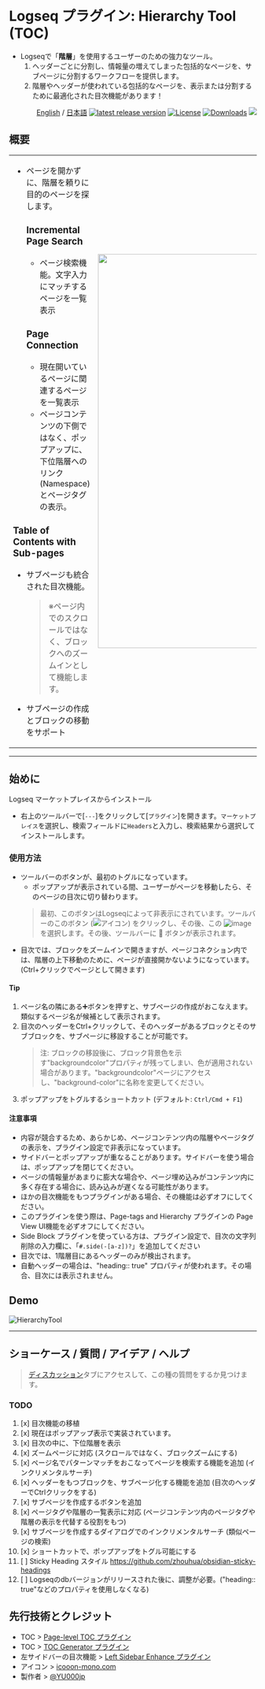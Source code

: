 # Logseq プラグイン: Hierarchy Tool (TOC)

- Logseqで「**階層**」を使用するユーザーのための強力なツール。
  1. ヘッダーごとに分割し、情報量の増えてしまった包括的なページを、サブページに分割するワークフローを提供します。
  1. 階層やヘッダーが使われている包括的なページを、表示または分割するために最適化された目次機能があります！

<div align="right">
 
[English](https://github.com/YU000jp/logseq-plugin-hierarchy-tool) / [日本語](https://github.com/YU000jp/logseq-plugin-hierarchy-tool/blob/main/readme.ja.md) [![latest release version](https://img.shields.io/github/v/release/YU000jp/logseq-plugin-hierarchy-tool)](https://github.com/YU000jp/logseq-plugin-hierarchy-tool/releases) [![License](https://img.shields.io/github/license/YU000jp/logseq-plugin-hierarchy-tool?color=blue)](https://github.com/YU000jp/logseq-plugin-hierarchy-tool/LICENSE) [![Downloads](https://img.shields.io/github/downloads/YU000jp/logseq-plugin-hierarchy-tool/total.svg)](https://github.com/YU000jp/logseq-plugin-hierarchy-tool/releases)
<a href="https://www.buymeacoffee.com/yu000japan"><img src="https://img.buymeacoffee.com/button-api/?text=Buy me a pizza&emoji=🍕&slug=yu000japan&button_colour=FFDD00&font_colour=000000&font_family=Poppins&outline_colour=000000&coffee_colour=ffffff" /></a>
 </div>

## 概要

<table><tr><td>

- ページを開かずに、階層を頼りに目的のページを探します。
  ### **Incremental Page Search**
     - ページ検索機能。文字入力にマッチするページを一覧表示
  ### **Page Connection**
     - 現在開いているページに関連するページを一覧表示
     - ページコンテンツの下側ではなく、ポップアップに、下位階層へのリンク(Namespace)とページタグの表示。
### **Table of Contents with Sub-pages**
  - サブページも統合された目次機能。
    > ※ページ内でのスクロールではなく、ブロックへのズームインとして機能します。
  - サブページの作成とブロックの移動をサポート

</td>
<td><img src="https://github.com/user-attachments/assets/acaa22a4-8b3d-4934-aea2-201d924f9c46" height="800px" width="350px" /></td>
</tr></table>

---

## 始めに

Logseq マーケットプレイスからインストール
  - 右上のツールバーで[`---`]をクリックして[`プラグイン`]を開きます。`マーケットプレイス`を選択し、検索フィールドに`Headers`と入力し、検索結果から選択してインストールします。

### 使用方法


- ツールバーのボタンが、最初のトグルになっています。
   - ポップアップが表示されている間、ユーザーがページを移動したら、そのページの目次に切り替わります。
   > 最初、このボタンはLogseqによって非表示にされています。ツールバーのこのボタン (![アイコン](https://github.com/YU000jp/logseq-plugin-bullet-point-custom-icon/assets/111847207/136f9d0f-9dcf-4942-9821-c9f692fcfc2f)) をクリックし、その後、この ![image](https://github.com/user-attachments/assets/5445bf64-6c5c-4dcf-981c-ad3ec176930f) を選択します。その後、ツールバーに 🏢 ボタンが表示されます。
- 目次では、ブロックをズームインで開きますが、ページコネクション内では、階層の上下移動のために、ページが直接開かないようになっています。(Ctrl+クリックでページとして開きます)


#### Tip

1. ページ名の隣にある➕ボタンを押すと、サブページの作成がおこなえます。類似するページ名が候補として表示されます。
1. 目次のヘッダーをCtrl+クリックして、そのヘッダーがあるブロックとそのサブブロックを、サブページに移設することが可能です。
   > 注: ブロックの移設後に、ブロック背景色を示す"backgroundcolor"プロパティが残ってしまい、色が適用されない場合があります。"backgroundcolor"ページにアクセスし、"background-color"に名称を変更してください。
1. ポップアップをトグルするショートカット (デフォルト: `Ctrl/Cmd + F1`)

#### 注意事項

- 内容が競合するため、あらかじめ、ページコンテンツ内の階層やページタグの表示を、プラグイン設定で非表示になっています。
- サイドバーとポップアップが重なることがあります。サイドバーを使う場合は、ポップアップを閉じてください。
- ページの情報量があまりに膨大な場合や、ページ埋め込みがコンテンツ内に多く存在する場合に、読み込みが遅くなる可能性があります。
- ほかの目次機能をもつプラグインがある場合、その機能は必ずオフにしてください。
- このプラグインを使う際は、Page-tags and Hierarchy プラグインの Page View UI機能を必ずオフにしてください。
- Side Block プラグインを使っている方は、プラグイン設定で、目次の文字列削除の入力欄に、「`#.side(-[a-z])?`」を追加してください
- 目次では、1階層目にあるヘッダーのみが検出されます。
- 自動ヘッダーの場合は、"heading:: true" プロパティが使われます。その場合、目次には表示されません。

## Demo

![HierarchyTool](https://github.com/user-attachments/assets/f2438a2a-019e-4e7a-bff1-b699a5ebabc3)

---

## ショーケース / 質問 / アイデア / ヘルプ

> [ディスカッション](https://github.com/YU000jp/logseq-plugin-hierarchy-tool/discussions)タブにアクセスして、この種の質問をするか見つけます。

### TODO

1. [x] 目次機能の移植
1. [x] 現在はポップアップ表示で実装されています。
1. [x] 目次の中に、下位階層を表示
1. [x] ズームページに対応 (スクロールではなく、ブロックズームにする)
1. [x] ページ名でパターンマッチをおこなってページを検索する機能を追加 (インクリメンタルサーチ)
1. [x] ヘッダーをもつブロックを、サブページ化する機能を追加 (目次のヘッダーでCtrlクリックをする)
1. [x] サブページを作成するボタンを追加
1. [x] ページタグや階層の一覧表示に対応 (ページコンテンツ内のページタグや階層の表示を代替する役割をもつ)
1. [x] サブページを作成するダイアログでのインクリメンタルサーチ (類似ページの検索)
1. [x] ショートカットで、ポップアップをトグル可能にする
1. [ ] Sticky Heading スタイル https://github.com/zhouhua/obsidian-sticky-headings
1. [ ] Logseqのdbバージョンがリリースされた後に、調整が必要。("heading:: true"などのプロパティを使用しなくなる)

## 先行技術とクレジット

- TOC > [Page-level TOC プラグイン](https://github.com/benjypng/logseq-toc-plugin)
- TOC > [TOC Generator プラグイン](https://github.com/sethyuan/logseq-plugin-tocgen)
- 左サイドバーの目次機能 > [Left Sidebar Enhance プラグイン](https://github.com/YU000jp/logseq-plugin-left-sidebar-enhance)
- アイコン > [icooon-mono.com](https://icooon-mono.com/10928-%e3%83%93%e3%83%ab%e3%81%ae%e3%82%a2%e3%82%a4%e3%82%b3%e3%83%b3/)
- 製作者 > [@YU000jp](https://github.com/YU000jp)
